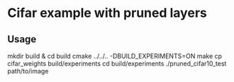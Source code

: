 # Cifar example with pruned layers
## Usage
mkdir build & cd build
cmake ../../.. -DBUILD_EXPERIMENTS=ON
make
cp cifar_weights build/experiments
cd build/experiments
./pruned_cifar10_test path/to/image